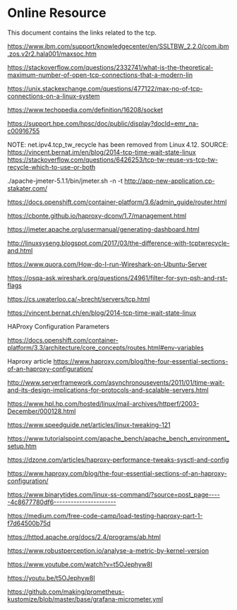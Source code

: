 # Online Resource

This document contains the links related to the tcp.


https://www.ibm.com/support/knowledgecenter/en/SSLTBW_2.2.0/com.ibm.zos.v2r2.hala001/maxsoc.htm

https://stackoverflow.com/questions/2332741/what-is-the-theoretical-maximum-number-of-open-tcp-connections-that-a-modern-lin

https://unix.stackexchange.com/questions/477122/max-no-of-tcp-connections-on-a-linux-system

https://www.techopedia.com/definition/16208/socket

https://support.hpe.com/hpsc/doc/public/display?docId=emr_na-c00916755


NOTE: net.ipv4.tcp_tw_recycle has been removed from Linux 4.12.
SOURCE: https://vincent.bernat.im/en/blog/2014-tcp-time-wait-state-linux
https://stackoverflow.com/questions/6426253/tcp-tw-reuse-vs-tcp-tw-recycle-which-to-use-or-both


./apache-jmeter-5.1.1/bin/jmeter.sh -n -t http://app-new-application.cp-stakater.com/




https://docs.openshift.com/container-platform/3.6/admin_guide/router.html

https://cbonte.github.io/haproxy-dconv/1.7/management.html

https://jmeter.apache.org/usermanual/generating-dashboard.html

http://linuxsyseng.blogspot.com/2017/03/the-difference-with-tcptwrecycle-and.html

https://www.quora.com/How-do-I-run-Wireshark-on-Ubuntu-Server


https://osqa-ask.wireshark.org/questions/24961/filter-for-syn-psh-and-rst-flags


https://cs.uwaterloo.ca/~brecht/servers/tcp.html

https://vincent.bernat.ch/en/blog/2014-tcp-time-wait-state-linux


HAProxy Configuration Parameters

https://docs.openshift.com/container-platform/3.3/architecture/core_concepts/routes.html#env-variables

Haproxy article
https://www.haproxy.com/blog/the-four-essential-sections-of-an-haproxy-configuration/


http://www.serverframework.com/asynchronousevents/2011/01/time-wait-and-its-design-implications-for-protocols-and-scalable-servers.html

https://www.hpl.hp.com/hosted/linux/mail-archives/httperf/2003-December/000128.html

https://www.speedguide.net/articles/linux-tweaking-121

https://www.tutorialspoint.com/apache_bench/apache_bench_environment_setup.htm

https://dzone.com/articles/haproxy-performance-tweaks-sysctl-and-config

https://www.haproxy.com/blog/the-four-essential-sections-of-an-haproxy-configuration/

https://www.binarytides.com/linux-ss-command/?source=post_page-----4c8677780df6----------------------

https://medium.com/free-code-camp/load-testing-haproxy-part-1-f7d64500b75d

https://httpd.apache.org/docs/2.4/programs/ab.html

https://www.robustperception.io/analyse-a-metric-by-kernel-version

https://www.youtube.com/watch?v=t5OJephyw8I

https://youtu.be/t5OJephyw8I

https://github.com/making/prometheus-kustomize/blob/master/base/grafana-micrometer.yml
